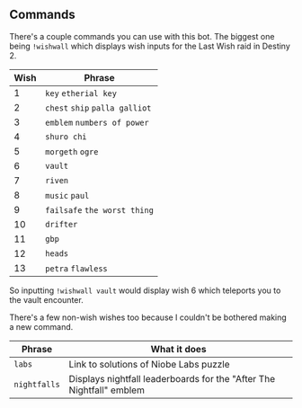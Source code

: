 ## Commands

There's a couple commands you can use with this bot. The biggest one being `!wishwall` which displays wish inputs for the Last Wish raid in Destiny 2.

| Wish | Phrase                         |
|------|--------------------------------|
| 1    | `key` `etherial key`           |
| 2    | `chest` `ship` `palla galliot` |
| 3    | `emblem` `numbers of power`    |
| 4    | `shuro chi`                    |
| 5    | `morgeth` `ogre`               |
| 6    | `vault`                        |
| 7    | `riven`                        |
| 8    | `music` `paul`                 |
| 9    | `failsafe` `the worst thing`   |
| 10   | `drifter`                      |
| 11   | `gbp`                          |
| 12   | `heads`                        |
| 13   | `petra` `flawless`             |

So inputting `!wishwall vault` would display wish 6 which teleports you to the vault encounter.

There's a few non-wish wishes too because I couldn't be bothered making a new command.

| Phrase       | What it does                                                         |
|--------------|----------------------------------------------------------------------|
| `labs`       | Link to solutions of Niobe Labs puzzle                               |
| `nightfalls` | Displays nightfall leaderboards for the "After The Nightfall" emblem |
